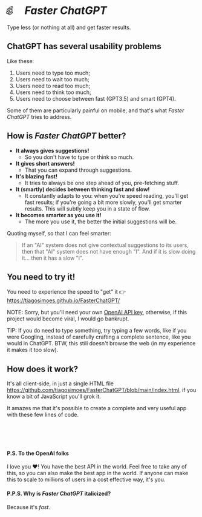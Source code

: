 # <img src="logo.png#gh-light-mode-only" width="30" height="30" style="margin:-5px"><img src="logo_transparent.png#gh-dark-mode-only" width="30" height="30" style="margin:-5px">  *Faster ChatGPT*

Type less (or nothing at all) and get faster results.

## ChatGPT has several usability problems

Like these:
1. Users need to type too much;
2. Users need to wait too much;
3. Users need to read too much;
4. Users need to think too much;
5. Users need to choose between fast (GPT3.5) and smart (GPT4).

Some of them are particularly painful on mobile, and that's what *Faster ChatGPT* tries to address.

## How is *Faster ChatGPT* better?
- **It always gives suggestions!**
  - So you don't have to type or think so much.
- **It gives short answers!**
  - That you can expand through suggestions.
- **It's blazing fast!**
  - It tries to always be one step ahead of you, pre-fetching stuff.
- **It (smartly) decides between thinking fast and slow!**
  - It constantly adapts to you: when you're speed reading, you'll get fast results; if you're going a bit more slowly, you'll get smarter results. This will subtly keep you in a state of flow.
- **It becomes smarter as you use it!**
  - The more you use it, the better the initial suggestions will be.

Quoting myself, so that I can feel smarter:
> If an "AI" system does not give contextual suggestions to its users, then that "AI" system does not have enough "I". And if it is slow doing it... then it has a slow "I". 

## You need to try it!
You need to experience the speed to "get" it 👉 https://tiagosimoes.github.io/FasterChatGPT/

NOTE: Sorry, but you'll need your own [OpenAI API key](https://platform.openai.com/account/api-keys), otherwise, if this project would become viral, I would go bankrupt.

TIP: If you do need to type something, try typing a few words, like if you were Googling, instead of carefully crafting a complete sentence, like you would in ChatGPT. BTW, this still doesn't browse the web (in my experience it makes it too slow). 

## How does it work?
It's all client-side, in just a single HTML file https://github.com/tiagosimoes/FasterChatGPT/blob/main/index.html, if you know a bit of JavaScript you'll grok it.

It amazes me that it's possible to create a complete and very useful app with these few lines of code. 

<br><br><br>

#### P.S. To the OpenAI folks
I love you ❤️! You have the best API in the world. Feel free to take any of this, so you can also make the best app in the world. If anyone can make this to scale to millions of users in a cost effective way, it's you. 

#### P.P.S. Why is *Faster ChatGPT* italicized?
Because it's *fast*.

